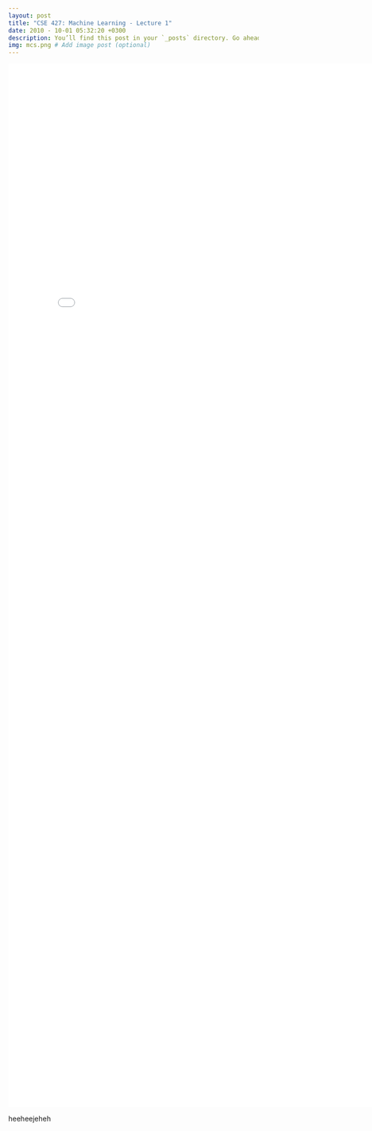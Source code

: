 ```yaml
---
layout: post
title: "CSE 427: Machine Learning - Lecture 1"
date: 2010 - 10-01 05:32:20 +0300
description: You’ll find this post in your `_posts` directory. Go ahead and edit it and re-build the site to see your changes. # Add post description (optional)
img: mcs.png # Add image post (optional)
---
```

<embed src="/assets/pdfs/ML_Lecture_1___What_does_it_mean_to_learn_.pdf" width="800px" height="2100px"/>

heeheejeheh
